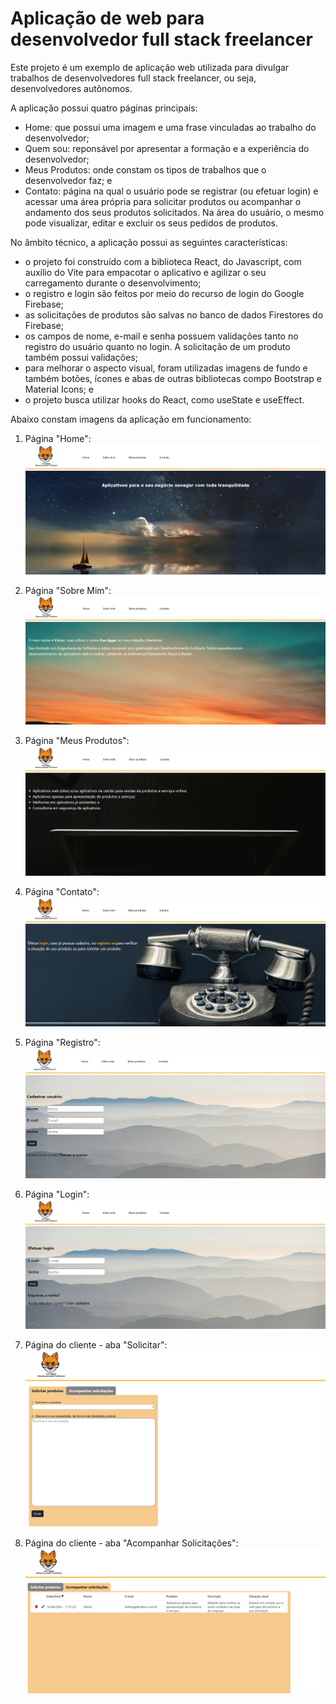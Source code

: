 # Aplicação de web para desenvolvedor full stack freelancer

Este projeto é um exemplo de aplicação web utilizada para divulgar trabalhos de desenvolvedores full stack freelancer, ou seja, desenvolvedores autônomos.

A aplicação possui quatro páginas principais:

- Home: que possui uma imagem e uma frase vinculadas ao trabalho do desenvolvedor;
- Quem sou: reponsável por apresentar a formação e a experiência do desenvolvedor;
- Meus Produtos: onde constam os tipos de trabalhos que o desenvolvedor faz; e
- Contato: página na qual o usuário pode se registrar (ou efetuar login) e acessar uma área própria para solicitar produtos ou acompanhar o andamento dos seus produtos solicitados. Na área do usuário, o mesmo pode visualizar, editar e excluir os seus pedidos de produtos.

No âmbito técnico, a aplicação possui as seguintes características:
- o projeto foi construído com a biblioteca React, do Javascript, com auxílio do Vite para empacotar o aplicativo e agilizar o seu carregamento durante o desenvolvimento;
- o registro e login são feitos por meio do recurso de login do Google Firebase;
- as solicitações de produtos são salvas no banco de dados Firestores do Firebase;
- os campos de nome, e-mail e senha possuem validações tanto no registro do usuário quanto no login. A solicitação de um produto também possui validações;
- para melhorar o aspecto visual, foram utilizadas imagens de fundo e também botões, ícones e abas de outras bibliotecas compo Bootstrap e Material Icons; e
- o projeto busca utilizar hooks do React, como useState e useEffect.

Abaixo constam imagens da aplicação em funcionamento:

1. Página "Home":
![Página Home](imagem_home.png)

2. Página "Sobre Mim":
![Página Sobre Mim](imagem_sobreMim.png)

3. Página "Meus Produtos":
![Página Meus Produtos](imagem_MeusProd.png)

4. Página "Contato":
![Página Contato](imagem_Contato.png)

5. Página "Registro":
![Página Registro](imagem_Registro.png)

6. Página "Login":
![Página Login](imagem_Login.png)

7. Página do cliente - aba "Solicitar":
![Página do Cliente1](imagem_Solicitar.png)

8. Página do cliente - aba "Acompanhar Solicitações":
![Página do Cliente2](imagem_Acompanhar.png)